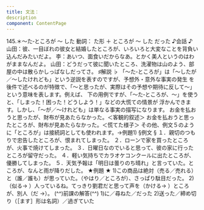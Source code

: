 ```yaml
---
title: 文法：
description
component: ContentPage
---
```



145.＊～た‐ところが ～ した
動詞： た形 ＋ ところが ～ した だった
♪会話 ♪
山田：彼、一目ぼれの彼女と結婚したところが、いろいろと大変なことを背負い込んだみたいだよ。
李：あいつ、面食いだからなあ。とかく美人というのはわがままなんだよ。
山田：どうだって彼に聞いたところ、洗濯物は山のよう、部屋の中は散らかしっぱなしだってさ。
♯解説 ♭
「～た‐ところが」は「～したが／～したけれども」という逆説を表すのですが、予想外・意外な事実の発生 を後件で述べるのが特徴で、「～と思ったが、実際はその予想や期待に反して～」という意味を表します。例えば、 下の用例ですが、「～た‐ところが、～」を使うと、「しまった！困った！どうしよう！」などの大慌ての情景が 浮かんできます。しかし、「～が／～けれども」は単なる事実の描写になります。
お金を払おうと思ったが、財布が見あたらなかった。＜客観的叙述＞ お金を払おうと思ったところが、財布が見あたらなかった。＜慌てた様子＞
その他、例文５のように「ところが」は接続詞としても使われます。→例題1)
§例文 §
１．親切のつもりで忠告したところが、恨まれてしまった。
２．ローンで家を買ったところが、火事で焼けてしまった。
３．日曜日なのでいると思って、彼の家に行ったところが留守だった。
４．軽い気持ちでカラオケコンクールに出たところが、優勝してしまった。
５．天気予報は「明日は曇りのち晴れ」と言っていた。ところが、なんと雨が降りだした。
★例題 ★
1)この商品は絶対（売る／売れる）と（誰／誰も）が思っていた。（やはり／ところが）、さっぱり駄目だった。
2) （似る→ ）人っているね。てっきり劉君だと思って声を（かける→ ）ところが、別人（だ
→）。
(^^)前課の解答(^^)
1)に／尋ねた／だった
2)送った／締め切り（［ます］形は名詞）／過ぎていた
